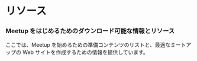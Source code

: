 <!--
# Resources
-->
# リソース

<!--
### Downloadable Information and resources to get you started
-->
### Meetup をはじめるためのダウンロード可能な情報とリソース

<!--
Here is a list of prepared content for meetup page content and information to help get you started with optimizing your Meetup Page.
-->
ここでは、Meetup を始めるための準備コンテンツのリストと、最適なミートアップの Web サイトを作成するための情報を提供しています。
